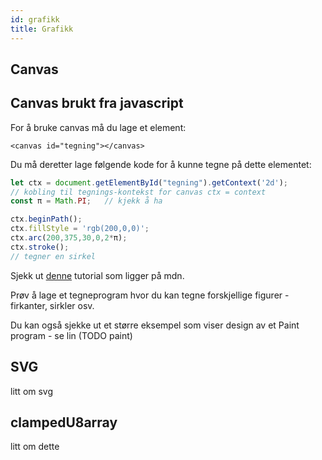 ```yaml
---
id: grafikk
title: Grafikk
---
```


## Canvas


## Canvas brukt fra javascript

For å bruke canvas må du lage et element:

```text
<canvas id="tegning"></canvas>
```

Du må deretter lage følgende kode for å kunne tegne på dette elementet:

```javascript
let ctx = document.getElementById("tegning").getContext('2d');
// kobling til tegnings-kontekst for canvas ctx = context
const π = Math.PI;   // kjekk å ha

ctx.beginPath();
ctx.fillStyle = 'rgb(200,0,0)';
ctx.arc(200,375,30,0,2*π);
ctx.stroke();
// tegner en sirkel
```

Sjekk ut [denne](https://developer.mozilla.org/en-US/docs/Web/API/Canvas_API/Tutorial) tutorial som ligger på mdn. 

Prøv å lage et tegneprogram hvor du kan tegne forskjellige figurer - firkanter, sirkler osv.

Du kan også sjekke ut et større eksempel som viser design av et Paint program - se lin (TODO paint)



## SVG

litt om svg

## clampedU8array

litt om dette
